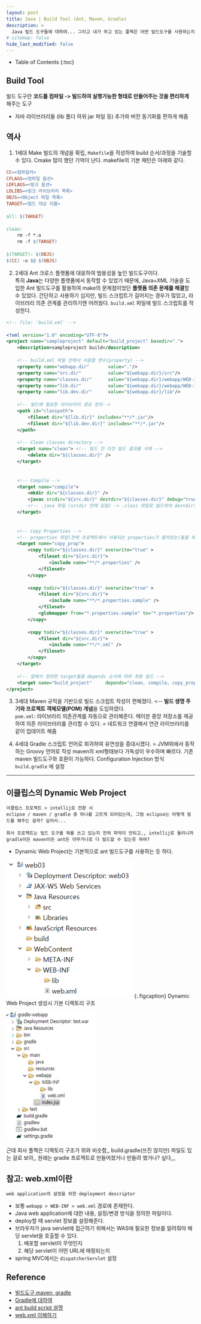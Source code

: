 ```yaml
---
layout: post
title: Java | Build Tool (Ant, Maven, Gradle)  
description: >
  Java 빌드 도구들에 대하여... 그리고 내가 하고 있는 플젝은 어떤 빌드도구를 사용하는지, eclipse는 어떻게 빌드해주는 걸까.
# sitemap: false
hide_last_modified: false
---
```


- Table of Contents
{:toc}

## Build Tool
빌드 도구란 **코드를 컴파일 -> 빌드하여 실행가능한 형태로 만들어주는 것을 편리하게** 해주는 도구
- 자바 라이브러리들 (lib 폴더 하위 jar 파일 등) 추가와 버전 동기화를 편하게 해줌


## 역사
1. 1세대 Make
빌드의 개념을 확립, `Makefile`을 작성하여 build 순서/과정을 기술할 수 있다.
Cmake 많이 했던 기억이 난다.
makefile의 기본 패턴은 아래와 같다.

```makefile
CC=<컴파일러>
CFLAGS=<컴파일 옵션>
LDFLAGS=<링크 옵션>
LDLIBS=<링크 라이브러리 목록>
OBJS=<Object 파일 목록>
TARGET=<빌드 대상 이름>
 
all: $(TARGET)
 
clean:
    rm -f *.o
    rm -f $(TARGET)
 
$(TARGET): $(OBJS)
$(CC) -o $@ $(OBJS)
```

2. 2세대 Ant
크로스 플랫폼에 대응하여 범용성을 높인 빌드도구이다.  
특히 **Java**는 다양한 플랫폼에서 동작할 수 있었기 때문에, Java+XML 기술을 도입한 Ant 빌드도구를 활용하여 make의 문제점이었던 **플랫폼 의존 문제를 해결**할 수 있었다. 
간단하고 사용하기 십지만, 빌드 스크립트가 길어지는 경우가 많았고, 라이브러리 의존 관계를 관리하기엔 어려웠다.
`build.xml` 파일에 빌드 스크립트를 작성한다.

~~~xml
<!-- file: 'build.xml' -->

<?xml version="1.0" encoding="UTF-8"?>
<project name="sampleproject" default="build_project" basedir=".">
    <description>sampleproject build</description>

    <!-- build.xml 파일 안에서 사용할 변수(property) -->
    <property name="webapp.dir"       value="."/>
    <property name="src.dir"          value="${webapp.dir}/src"/>
    <property name="classes.dir"      value="${webapp.dir}/webapp/WEB-INF/classes"/>
    <property name="lib.dir"          value="${webapp.dir}/webapp/WEB-INF/lib"/>
    <property name="lib.dev.dir"      value="${webapp.dir}/lib"/>

    <!-- 빌드에 필요한 라이브러리 경로 정의-->
    <path id="classpath">
        <fileset dir="${lib.dir}" includes="**/*.jar"/>
        <fileset dir="${lib.dev.dir}" includes="**/*.jar"/>
    </path>

    <!-- Clean classes directory -->
    <target name="clean"> <!-- 빌드 전 이전 빌드 결과물 삭제 -->
        <delete dir="${classes.dir}" />
    </target>


    <!-- Compile -->
    <target name="compile">
        <mkdir dir="${classes.dir}" />
        <javac srcdir="${src.dir}" destdir="${classes.dir}" debug="true" encoding="utf-8" classpathref="classpath" includeantruntime="false" /> 
        <!-- .java 파일 (srcdir 안에 있음) -> .class 파일로 빌드하여 destdir에 저장 -->
    </target>


    <!-- Copy Properties -->
    <!-- properties 파일(전체 프로젝트에서 사용되는 properties가 들어있는)들을 복사하기 -->
    <target name="copy_prop">
        <copy todir="${classes.dir}" overwrite="true" >
            <fileset dir="${src.dir}">
                <include name="**/*.properties" />
            </fileset>
        </copy>

        <copy todir="${classes.dir}" overwrite="true" >
            <fileset dir="${src.dir}">
                <include name="**/*.properties.sample" />
            </fileset>
            <globmapper from="*.properties.sample" to="*.properties"/>
        </copy>

        <copy todir="${classes.dir}" overwrite="true" >
            <fileset dir="${src.dir}">
                <include name="**/*.xml" />
            </fileset>
        </copy>
    </target>
    
    <!-- 앞에서 정의한 target들을 depends 순서에 따라 최종 빌드 -->
    <target name="build_project"     depends="clean, compile, copy_prop" />
</project>

~~~


3. 3세대 Maven
규칙을 기반으로 빌드 스크립트 작성이 편해졌다. <-- **빌드 생명 주기와 프로젝트 객체모델(POM) 개념**을 도입하였다.  
`pom.xml`: 라이브러리 의존관계를 자동으로 관리해준다. 메이븐 중앙 저장소를 제공하여 의존 라이브러리를 관리할 수 있다. = 네트워크 연결해서 연관 라이브러리를 같이 업데이트 해줌


4. 4세대 Gradle
스크립트 언어로 회귀하여 유연성을 증대시켰다. = JVM위에서 동작하는 Groovy 언어로 작성 
maven의 xml형태보다 가독성이 우수하며 빠르다.
기존 maven 빌드도구와 호환이 가능하다.
Configuration Injection 방식
`build.gradle` 에 설정

---

## 이클립스의 Dynamic Web Project
```
이클립스 프로젝트 > intellij로 전환 시
eclipse / maven / gradle 중 하나를 고르게 되어있는데, 그럼 eclipse는 어떻게 빌드를 해주는 걸까? 싶어서... 

회사 프로젝트는 빌드 도구를 뭐를 쓰고 있는지 전혀 파악이 안되고,, intellij로 돌리니까 gradle이든 maven이든 ant든 아무거나로 다 빌드할 수 있는듯 하여?
```

- Dynamic Web Project는 기본적으로 ant 빌드도구를 사용하는 듯 하다.

![](/assets/img/2023-07-17-Java-BuildTool/2023-08-13-21-25-43.png)
{:.figcaption}
Dynamic Web Project 생성시 기본 디렉토리 구조

![](/assets/img/2023-07-17-Java-BuildTool/2023-08-13-21-25-27.png)

근데 회사 플젝은 디렉토리 구조가 위와 비슷함,, build.gradle(쓰진 않지만) 파일도
있는 걸로 보아,, 원래는 gradle 프로젝트로 만들어졌거나 만들려 했거나? 싶다,,,


## 참고: web.xml이란
```text
web application의 설정을 위한 deployment descriptor
```
- 보통 `webapp > WEB-INF > web.xml` 경로에 존재한다.
- Java web application에 대한 내용, 설정/변경 방식을 정의한 파일이다.
- deploy할 때 servlet 정보를 설정해준다. 
- 브라우저가 java servlet에 접근하기 위해서는 WAS에 필요한 정보를 알려줘야 해당 servlet을 호출할 수 있다.  
  1. 배포할 servlet이 무엇인지
  2. 해당 servlet이 어떤 URL에 매핑되는지  
- spring MVC에서는 `dispatcherServlet` 설정


## Reference
- [빌드도구 maven, gradle](https://wangmin.tistory.com/50)
- [Gradle에 대하여](https://velog.io/@hanblueblue/%EA%B8%B0%EC%B4%88-%EC%A7%80%EC%8B%9D-%EB%8B%A4%EC%A7%80%EA%B8%B0-2.-Gradle)
- [ant build script 설명](https://oingdaddy.tistory.com/212)
- [web.xml 이해하기](https://gmlwjd9405.github.io/2018/10/29/web-application-structure.html)